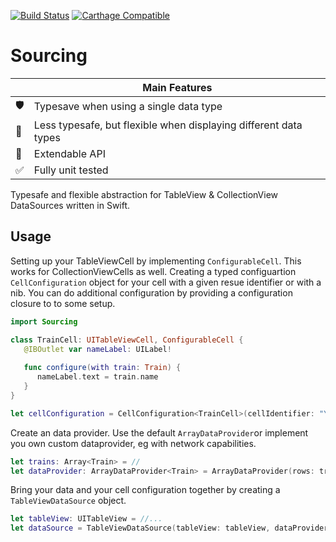 [![Build Status](https://travis-ci.org/lightsprint09/Sourcing.svg?branch=master)](https://travis-ci.org/lightsprint09/Sourcing)
[![Carthage Compatible](https://img.shields.io/badge/Carthage-compatible-4BC51D.svg?style=flat)](https://github.com/Carthage/Carthage)

# Sourcing

|           | Main Features                  |
| --------- | ------------------------------ |
| 🛡        | Typesave when using a single data type       |
| 🐍 | Less typesafe, but flexible when displaying different data types |
| 🚄        | Extendable API                 |
| &#9989;   | Fully unit tested              |

Typesafe and flexible abstraction for TableView &amp; CollectionView DataSources written in Swift.

## Usage

Setting up your TableViewCell by implementing `ConfigurableCell`. This works for CollectionViewCells as well. Creating a typed configuartion `CellConfiguration` object for your cell with a given resue identifier or with a nib. You can do additional configuration by providing a configuration closure to to some setup.
```swift
import Sourcing

class TrainCell: UITableViewCell, ConfigurableCell {
   @IBOutlet var nameLabel: UILabel!
   
   func configure(with train: Train) {
      nameLabel.text = train.name
   }
}

let cellConfiguration = CellConfiguration<TrainCell>(cellIdentifier: "YourReuseID")

```

Create an data provider. Use the default `ArrayDataProvider`or implement you own custom dataprovider, eg with network capabilities.
```swift
let trains: Array<Train> = //
let dataProvider: ArrayDataProvider<Train> = ArrayDataProvider(rows: trains)
```
Bring your data and your cell configuration together by creating a `TableViewDataSource` object.
```swift
let tableView: UITableView = //...
let dataSource = TableViewDataSource(tableView: tableView, dataProvider: dataProvider, cellDequable: cellConfiguration)
```

